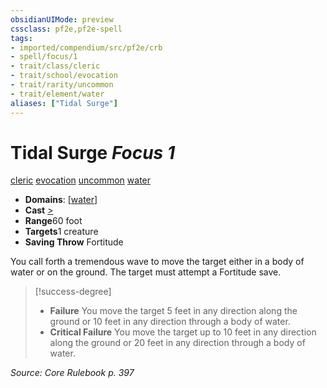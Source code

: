 ```yaml
---
obsidianUIMode: preview
cssclass: pf2e,pf2e-spell
tags:
- imported/compendium/src/pf2e/crb
- spell/focus/1
- trait/class/cleric
- trait/school/evocation
- trait/rarity/uncommon
- trait/element/water
aliases: ["Tidal Surge"]
---
```

# Tidal Surge *Focus 1*   
[cleric](rules/traits/cleric.md)  [evocation](evocation.md)  [uncommon](uncommon.md)  [water](water.md)  

- **Domains**: [[water](../setting/domains.md#Water)]
- **Cast** [>](chapter-9-playing-the-game.md#Actions "Single Action") 
- **Range**60 foot
- **Targets**1 creature
- **Saving Throw** Fortitude

You call forth a tremendous wave to move the target either in a body of water or on the ground. The target must attempt a Fortitude save.

> [!success-degree] 
> - **Failure** You move the target 5 feet in any direction along the ground or 10 feet in any direction through a body of water.
> - **Critical Failure** You move the target up to 10 feet in any direction along the ground or 20 feet in any direction through a body of water.

*Source: Core Rulebook p. 397*